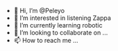 - 👋 Hi, I’m @Peleyo
- 👀 I’m interested in listening Zappa
- 🌱 I’m currently learning robotic
- 💞️ I’m looking to collaborate on ...
- 📫 How to reach me ...

<!---
Peleyo/Peleyo is a ✨ special ✨ repository because its `README.md` (this file) appears on your GitHub profile.
You can click the Preview link to take a look at your changes.
--->
